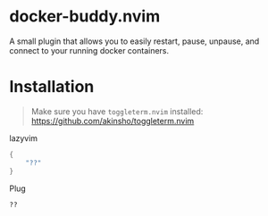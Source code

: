 # docker-buddy.nvim
A small plugin that allows you to easily restart, pause, unpause, and connect to your running docker containers.


# Installation
> Make sure you have `toggleterm.nvim` installed: https://github.com/akinsho/toggleterm.nvim

lazyvim
```lua
{
    "??"
}
```

Plug
```lua
??
```



